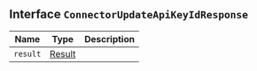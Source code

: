 ## Interface `ConnectorUpdateApiKeyIdResponse`

| Name | Type | Description |
| - | - | - |
| `result` | [Result](./Result.md) | &nbsp; |
